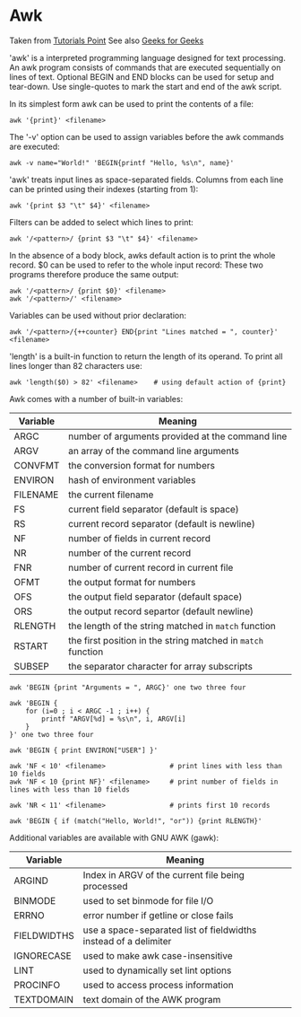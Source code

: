 # Awk

Taken from [Tutorials Point](https://www.tutorialspoint.com/awk/index.htm)
See also [Geeks for Geeks](https://www.geeksforgeeks.org/awk-command-unixlinux-examples/)

'awk' is a interpreted programming language designed for text processing. An awk program consists
of commands that are executed sequentially on lines of text. Optional BEGIN and END blocks can
be used for setup and tear-down. Use single-quotes to mark the start and end of the awk script.

In its simplest form awk can be used to print the contents of a file:

    awk '{print}' <filename>

The '-v' option can be used to assign variables before the awk commands are executed:

    awk -v name="World!" 'BEGIN{printf "Hello, %s\n", name}'

'awk' treats input lines as space-separated fields. Columns from each line can be printed using
their indexes (starting from 1):

    awk '{print $3 "\t" $4}' <filename>

Filters can be added to select which lines to print:

    awk '/<pattern>/ {print $3 "\t" $4}' <filename>

In the absence of a body block, awks default action is to print the whole record. $0 
can be used to refer to the whole input record: These two programs therefore produce the
same output:

    awk '/<pattern>/ {print $0}' <filename>
    awk '/<pattern>/' <filename>

Variables can be used without prior declaration:

    awk '/<pattern>/{++counter} END{print "Lines matched = ", counter}' <filename>

'length' is a built-in function to return the length of its operand. To print all lines longer than
82 characters use:

    awk 'length($0) > 82' <filename>    # using default action of {print}

Awk comes with a number of built-in variables:

| Variable | Meaning |
| --- | --- |
| ARGC | number of arguments provided at the command line | 
| ARGV | an array of the command line arguments | 
| CONVFMT | the conversion format for numbers | 
| ENVIRON | hash of environment variables | 
| FILENAME | the current filename | 
| FS | current field separator (default is space) | 
| RS | current record separator (default is newline) |
| NF | number of fields in current record | 
| NR | number of the current record |  
| FNR | number of current record in current file |
| OFMT | the output format for numbers | 
| OFS | the output field separator (default space) | 
| ORS | the output record separtor (default newline) |
| RLENGTH | the length of the string matched in `match` function | 
| RSTART | the first position in the string matched in `match` function |
| SUBSEP | the separator character for array subscripts |

    awk 'BEGIN {print "Arguments = ", ARGC}' one two three four

    awk 'BEGIN {
        for (i=0 ; i < ARGC -1 ; i++) {
            printf "ARGV[%d] = %s\n", i, ARGV[i]
        }
    }' one two three four

    awk 'BEGIN { print ENVIRON["USER"] }'

    awk 'NF < 10' <filename>                # print lines with less than 10 fields
    awk 'NF < 10 {print NF}' <filename>     # print number of fields in lines with less than 10 fields

    awk 'NR < 11' <filename>                # prints first 10 records 

    awk 'BEGIN { if (match("Hello, World!", "or")) {print RLENGTH}'

Additional variables are available with GNU AWK (gawk):

| Variable | Meaning | 
| --- | --- |
| ARGIND | Index in ARGV of the current file being processed |
| BINMODE | used to set binmode for file I/O |
| ERRNO | error number if getline or close fails |
| FIELDWIDTHS | use a space-separated list of fieldwidths instead of a delimiter |
| IGNORECASE | used to make awk case-insensitive |
| LINT | used to dynamically set lint options | 
| PROCINFO | used to access process information | 
| TEXTDOMAIN | text domain of the AWK program | 
